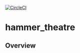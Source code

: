 [![CircleCI](https://circleci.com/gh/HA-SJSU/hammer_theatre.svg?style=svg)](https://circleci.com/gh/HA-SJSU/hammer_theatre)
# hammer_theatre

## Overview
